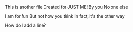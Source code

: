This is another file
Created for JUST ME!
By you
No one else

I am for fun
But not how you think
In fact, it's the other way

How do I add a line?
